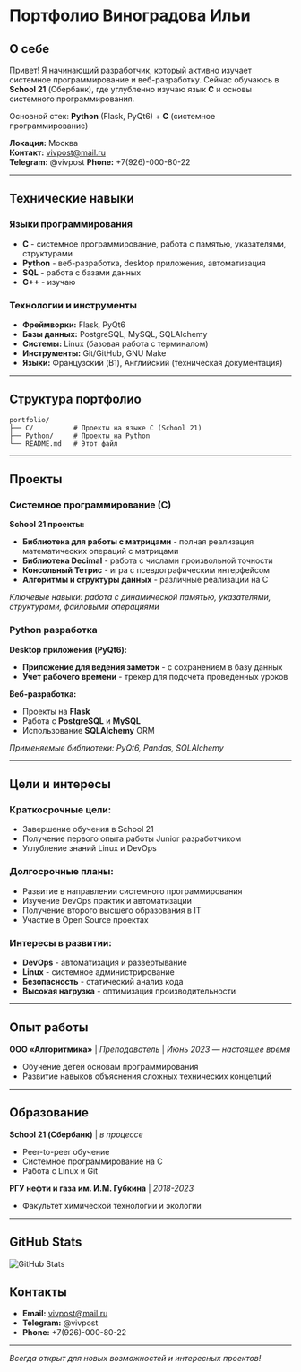 # Портфолио Виноградова Ильи

## О себе

Привет! Я начинающий разработчик, который активно изучает системное программирование и веб-разработку. Сейчас обучаюсь в **School 21** (Сбербанк), где углубленно изучаю язык **C** и основы системного программирования.

Основной стек: **Python** (Flask, PyQt6) + **C** (системное программирование)

**Локация:** Москва  
**Контакт:** vivpost@mail.ru  
**Telegram:** @vivpost
**Phone:** +7(926)-000-80-22

---

## Технические навыки

### Языки программирования
- **C** - системное программирование, работа с памятью, указателями, структурами
- **Python** - веб-разработка, desktop приложения, автоматизация
- **SQL** - работа с базами данных
- **C++** - изучаю

### Технологии и инструменты
- **Фреймворки:** Flask, PyQt6
- **Базы данных:** PostgreSQL, MySQL, SQLAlchemy
- **Системы:** Linux (базовая работа с терминалом)
- **Инструменты:** Git/GitHub, GNU Make
- **Языки:** Французский (B1), Английский (техническая документация)

---

## Структура портфолио

```
portfolio/
├── C/          # Проекты на языке C (School 21)
├── Python/     # Проекты на Python
└── README.md   # Этот файл
```

---

## Проекты

### Системное программирование (C)

**School 21 проекты:**
- **Библиотека для работы с матрицами** - полная реализация математических операций с матрицами
- **Библиотека Decimal** - работа с числами произвольной точности
- **Консольный Тетрис** - игра с псевдографическим интерфейсом
- **Алгоритмы и структуры данных** - различные реализации на C

*Ключевые навыки: работа с динамической памятью, указателями, структурами, файловыми операциями*

### Python разработка

**Desktop приложения (PyQt6):**
- **Приложение для ведения заметок** - с сохранением в базу данных
- **Учет рабочего времени** - трекер для подсчета проведенных уроков

**Веб-разработка:**
- Проекты на **Flask**
- Работа с **PostgreSQL** и **MySQL**
- Использование **SQLAlchemy** ORM

*Применяемые библиотеки: PyQt6, Pandas, SQLAlchemy*

---

## Цели и интересы

### Краткосрочные цели:
- Завершение обучения в School 21
- Получение первого опыта работы Junior разработчиком
- Углубление знаний Linux и DevOps

### Долгосрочные планы:
- Развитие в направлении системного программирования
- Изучение DevOps практик и автоматизации
- Получение второго высшего образования в IT
- Участие в Open Source проектах

### Интересы в развитии:
- **DevOps** - автоматизация и развертывание
- **Linux** - системное администрирование
- **Безопасность** - статический анализ кода
- **Высокая нагрузка** - оптимизация производительности

---

## Опыт работы

**ООО «Алгоритмика»** | *Преподаватель* | *Июнь 2023 — настоящее время*
- Обучение детей основам программирования
- Развитие навыков объяснения сложных технических концепций

---

## Образование

**School 21 (Сбербанк)** | *в процессе*
- Peer-to-peer обучение
- Системное программирование на C
- Работа с Linux и Git

**РГУ нефти и газа им. И.М. Губкина** | *2018-2023*
- Факультет химической технологии и экологии

---

## GitHub Stats

![GitHub Stats](https://github-readme-stats.vercel.app/api?username=VinogradovIlya&show_icons=true&theme=dark)

## Контакты

- **Email:** vivpost@mail.ru  
- **Telegram:** @vivpost  
- **Phone:** +7(926)-000-80-22

---

*Всегда открыт для новых возможностей и интересных проектов!*